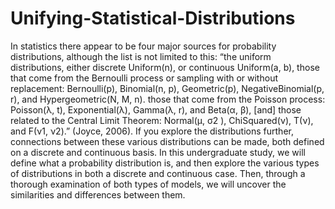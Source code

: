 # Unifying-Statistical-Distributions
In statistics there appear to be four major sources for probability distributions, although the list is not limited to this: “the uniform distributions, either discrete Uniform(n), or continuous Uniform(a, b), those that come from the Bernoulli process or sampling with or without replacement: Bernoulli(p), Binomial(n, p), Geometric(p), NegativeBinomial(p, r), and Hypergeometric(N, M, n). those that come from the Poisson process: Poisson(λ, t), Exponential(λ), Gamma(λ, r), and Beta(α, β), [and] those related to the Central Limit Theorem: Normal(µ, σ2 ), ChiSquared(ν), T(ν), and F(ν1, ν2).” (Joyce, 2006).  If you explore the distributions further, connections between these various distributions can be made, both defined on a discrete and continuous basis. In this undergraduate study, we will define what a probability distribution is, and then explore the various types of distributions in both a discrete and continuous case. Then, through a thorough examination of both types of models, we will uncover the similarities and differences between them.
